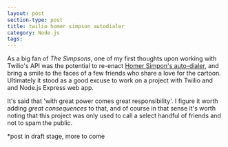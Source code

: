 ```yaml
---
layout: post
section-type: post
title: twilio homer simpson autodialer
category: Node.js
tags: 
---
```


As a big fan of *The Simpsons*, one of my first thoughts upon working with Twilio's API was the potential to re-enact [Homer Simpon's auto-dialer](https://www.youtube.com/watch?v=J-inCB3POqs), and bring a smile to the faces of a few friends who share a love for the cartoon. 
Ultimately it stood as a good excuse to work on a project with Twilio and and Node.js Express web app. 

It's said that 'with great power comes great responsibility'. I figure it worth adding *great consequences* to that, and of course in that sense it's worth noting that this project was only used to call a select handful of friends and not to spam the public.

*post in draft stage, more to come
